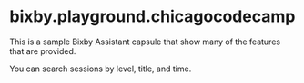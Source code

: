 # bixby.playground.chicagocodecamp

This is a sample Bixby Assistant capsule that show many of the features that are provided.  

You can search sessions by level, title, and time.  
